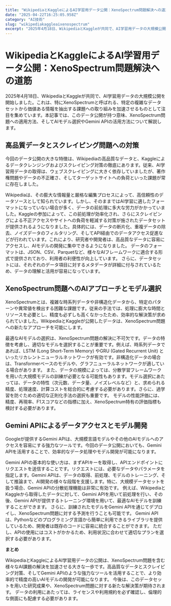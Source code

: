 ```yaml
---
title: "WikipediaとKaggleによるAI学習用データ公開：XenoSpectrum問題解決への道筋"
date: "2025-04-22T16:25:05.958Z"
category: "AI技術"
slug: "wikipediakaggleaixenospectrum"
excerpt: "2025年4月18日、WikipediaとKaggleが共同で、AI学習用データの大規模公開を開始しました。これは、特にXenoSpectrumと呼ばれる、特定の複雑なデータセットから価値ある情報を抽出する課題への取り組みを加速させるものとして注目を集めています。本記事では、このデータ公開が持つ意味..."
---
```


# WikipediaとKaggleによるAI学習用データ公開：XenoSpectrum問題解決への道筋

2025年4月18日、WikipediaとKaggleが共同で、AI学習用データの大規模公開を開始しました。これは、特にXenoSpectrumと呼ばれる、特定の複雑なデータセットから価値ある情報を抽出する課題への取り組みを加速させるものとして注目を集めています。本記事では、このデータ公開が持つ意味、XenoSpectrum問題への適用方法、そしてAIモデル選択やGemini APIの活用方法について解説します。


## 高品質データとスクレイピング問題への対策

今回のデータ公開の大きな特徴は、Wikipediaの高品質なデータと、Kaggleによるデータクレンジングおよびスクレイピング対策の徹底にあります。従来、AI学習用データの取得は、ウェブスクレイピングに大きく依存していましたが、著作権問題やデータの不正確さ、そしてターゲットサイトへの負荷といった課題が常に存在しました。

Wikipediaは、その膨大な情報量と厳格な編集プロセスによって、高信頼性のデータソースとして知られています。しかし、そのままではAI学習に適したフォーマットになっていない場合が多く、データの前処理に多大な労力がかかっていました。Kaggleの参加によって、この前処理が効率化され、さらにスクレイピングによる不正アクセスやサイトへの負荷を軽減する対策が施されたデータセットが提供されるようになりました。具体的には、データの断片化、重複データの除去、ノイズデータのフィルタリング、そしてAPI経由でのデータアクセス促進などが行われています。これにより、研究者や開発者は、高品質なデータに容易にアクセスし、AIモデルの開発に集中できるようになりました。  データのフォーマットは、JSON、CSV、Parquetなど、様々なAIフレームワークに適合する形式で提供されており、利用者の利便性が向上しています。  さらに、データセットには、それぞれのデータ項目に対するメタデータが詳細に付与されているため、データの理解と活用が容易になっています。


## XenoSpectrum問題へのAIアプローチとモデル選択

XenoSpectrumとは、複雑な時系列データや非構造化データから、特定のパターンや異常値を検出する困難な課題です。従来の手法では、処理に膨大な時間とリソースを必要とし、精度も必ずしも高くなかったため、効率的な解決策が求められていました。WikipediaとKaggleが公開したデータは、XenoSpectrum問題への新たなアプローチを可能にします。

最適なAIモデルの選択は、XenoSpectrum問題の解決に不可欠です。データの特徴を考慮し、適切なモデルを選択することが重要です。例えば、時系列データであれば、LSTM (Long Short-Term Memory) やGRU (Gated Recurrent Unit) といったリカレントニューラルネットワークが有効です。非構造化データの場合は、Transformerベースのモデルや、グラフニューラルネットワークが適している場合があります。  また、データの規模によっては、分散学習フレームワークを用いた大規模モデルの訓練が必要となる可能性もあります。モデル選択にあたっては、データの特性（次元数、データ量、ノイズレベルなど）と、求められる精度、処理速度、計算コストを総合的に考慮する必要があります。さらに、過学習を防ぐための適切な正則化手法の選択も重要です。  モデルの性能評価には、精度、再現率、F1スコアなどの指標に加え、XenoSpectrum特有の評価指標も検討する必要があります。


## Gemini APIによるデータアクセスとモデル開発

Googleが提供するGemini APIは、大規模言語モデルやその他のAIモデルへのアクセスを容易にする強力なツールです。今回のデータ公開においても、Gemini APIを活用することで、効率的なデータ処理やモデル開発が可能になります。

Gemini APIの基本的な使い方は、まずAPIキーを取得し、APIエンドポイントにリクエストを送信することです。リクエストには、必要なデータやパラメータを指定します。Gemini APIは、データの取得、前処理、モデルのトレーニング、そして推論まで、AI開発の様々な段階を支援します。特に、大規模データセットを扱う場合、Gemini APIの分散処理機能は非常に有効です。  例えば、WikipediaとKaggleから取得したデータに対して、Gemini APIを用いて前処理を行い、その後、Gemini APIが提供するトレーニング環境を用いて、最適なAIモデルを訓練することができます。  さらに、訓練されたモデルをGemini APIを通じてデプロイし、XenoSpectrum問題に対する予測を行うことも可能です。  Gemini APIは、Pythonなどのプログラミング言語から簡単に利用できるライブラリを提供しているため、開発者は既存のコードに容易に統合することができます。  ただし、APIの使用にはコストがかかるため、利用状況に合わせて適切なプランを選択する必要があります。


**まとめ**

WikipediaとKaggleによるAI学習用データの公開は、XenoSpectrum問題を含む様々なAI課題の解決を加速させる大きな一歩です。高品質なデータとスクレイピング対策、そしてGemini APIのような強力なツールを活用することで、より効率的で精度の高いAIモデルの開発が可能になります。 今後は、このデータセットを用いた研究成果や、XenoSpectrum問題に対する新たな解決策が期待されます。  データの利用にあたっては、ライセンスや利用規約を必ず確認し、倫理的な側面にも配慮する必要があります。
